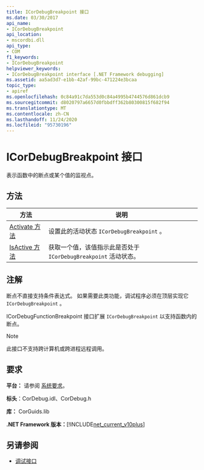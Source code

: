 ```yaml
---
title: ICorDebugBreakpoint 接口
ms.date: 03/30/2017
api_name:
- ICorDebugBreakpoint
api_location:
- mscordbi.dll
api_type:
- COM
f1_keywords:
- ICorDebugBreakpoint
helpviewer_keywords:
- ICorDebugBreakpoint interface [.NET Framework debugging]
ms.assetid: aa5ad3d7-e1bb-42af-99bc-471224e3bcaa
topic_type:
- apiref
ms.openlocfilehash: 0c84a91c7da553d0c84a4995b4744576d861dcb9
ms.sourcegitcommit: d8020797a6657d0fbbdff362b80300815f682f94
ms.translationtype: MT
ms.contentlocale: zh-CN
ms.lasthandoff: 11/24/2020
ms.locfileid: "95730196"
---
```

# <a name="icordebugbreakpoint-interface"></a>ICorDebugBreakpoint 接口

表示函数中的断点或某个值的监视点。  
  
## <a name="methods"></a>方法  
  
|方法|说明|  
|------------|-----------------|  
|[Activate 方法](icordebugbreakpoint-activate-method.md)|设置此的活动状态 `ICorDebugBreakpoint` 。|  
|[IsActive 方法](icordebugbreakpoint-isactive-method.md)|获取一个值，该值指示此是否处于 `ICorDebugBreakpoint` 活动状态。|  
  
## <a name="remarks"></a>注解  

 断点不直接支持条件表达式。 如果需要此类功能，调试程序必须在顶层实现它 `ICorDebugBreakpoint` 。  
  
 ICorDebugFunctionBreakpoint 接口扩展 `ICorDebugBreakpoint` 以支持函数内的断点。  
  
> [!NOTE]
> 此接口不支持跨计算机或跨进程远程调用。  
  
## <a name="requirements"></a>要求  

 **平台：** 请参阅 [系统要求](../../get-started/system-requirements.md)。  
  
 **标头**：CorDebug.idl、CorDebug.h  
  
 **库：** CorGuids.lib  
  
 **.NET Framework 版本：**[!INCLUDE[net_current_v10plus](../../../../includes/net-current-v10plus-md.md)]  
  
## <a name="see-also"></a>另请参阅

- [调试接口](debugging-interfaces.md)
